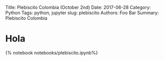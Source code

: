 Title: Plebiscito Colombia (October 2nd)
Date: 2017-06-28
Category: Python
Tags: python, jupyter
slug: plebiscito
Authors: Foo Bar
Summary: Plebiscito Colombia

# Hola

{% notebook notebooks/plebiscito.ipynb%}